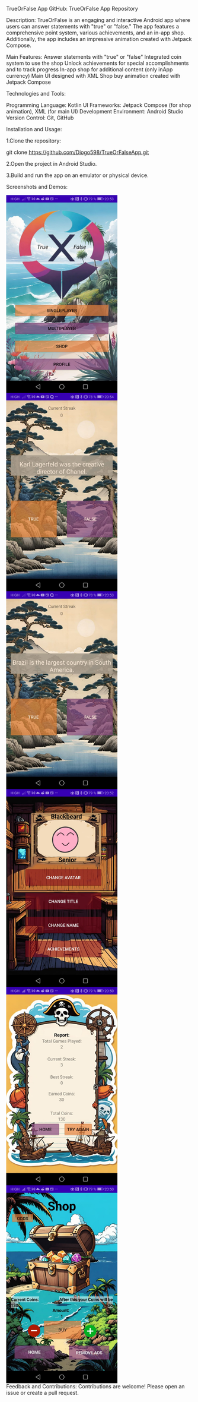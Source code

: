 TrueOrFalse App
GitHub: TrueOrFalse App Repository

Description:
TrueOrFalse is an engaging and interactive Android app where users can answer statements with "true" or "false." 
The app features a comprehensive point system, various achievements, and an in-app shop.
Additionally, the app includes an impressive animation created with Jetpack Compose.

Main Features:
Answer statements with "true" or "false"
Integrated coin system to use the shop
Unlock achievements for special accomplishments and to track progress
In-app shop for additional content (only inApp currency)
Main UI designed with XML
Shop buy animation created with Jetpack Compose

Technologies and Tools:

Programming Language: Kotlin
UI Frameworks: Jetpack Compose (for shop animation), XML (for main UI)
Development Environment: Android Studio
Version Control: Git, GitHub

Installation and Usage:

1.Clone the repository:

git clone https://github.com/Diogo598/TrueOrFalseApp.git

2.Open the project in Android Studio.

3.Build and run the app on an emulator or physical device.

Screenshots and Demos:
<div style="display: flex; flex-wrap: wrap;">
  <img src="https://github.com/Diogo598/TrueOrFalseApp/blob/master/Home.jpg" alt="Achievements Screen" title="Achievements screen showing the various accomplishments users can unlock." width="300"/>
  <img src="https://github.com/Diogo598/TrueOrFalseApp/blob/master/Ex1.jpg"alt="Screen2" title="Screen2." width="300"/>
  <img src="https://github.com/Diogo598/TrueOrFalseApp/blob/master/Ex3.jpg" alt="Screen4" title="Screen4." width="300"/>
  <img src="https://github.com/Diogo598/TrueOrFalseApp/blob/master/Profile.jpg" alt="Screen7" title="Screen7." width="300"/>
  <img src="https://github.com/Diogo598/TrueOrFalseApp/blob/master/EndScreen.jpg" alt="Screen5" title="Screen5." width="300"/>
  <img src="https://github.com/Diogo598/TrueOrFalseApp/blob/master/Shop.jpg" alt="Screen6" title="Screen6." width="300"/>
  <!-- Add more images here in the same way -->
</div>
Feedback and Contributions:
Contributions are welcome! Please open an issue or create a pull request.
